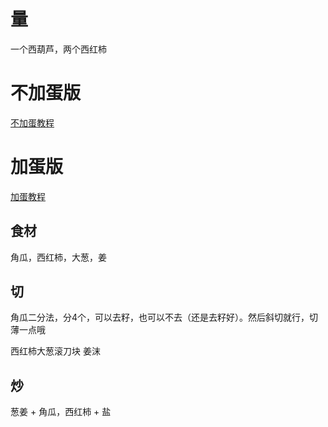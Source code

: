 ﻿# 量

一个西葫芦，两个西红柿

# 不加蛋版

[不加蛋教程](https://www.bilibili.com/video/BV1q4411j78P/?spm_id_from=333.337.search-card.all.click&vd_source=386bdb94ff2a430f8d22a6de9755030c)

# 加蛋版

[加蛋教程](https://www.bilibili.com/video/BV1YV411y7wU/?vd_source=386bdb94ff2a430f8d22a6de9755030c)

## 食材

角瓜，西红柿，大葱，姜

## 切

角瓜二分法，分4个，可以去籽，也可以不去（还是去籽好）。然后斜切就行，切薄一点哦

西红柿大葱滚刀块  姜沫

## 炒

葱姜 + 角瓜，西红柿 + 盐  